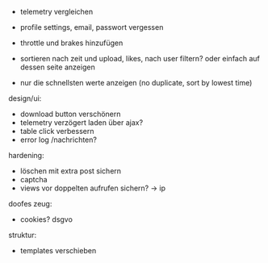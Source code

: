 - telemetry vergleichen
- profile settings, email, passwort vergessen
- throttle und brakes hinzufügen

- sortieren nach zeit und upload, likes, nach user filtern? oder einfach auf dessen seite anzeigen
- nur die schnellsten werte anzeigen (no duplicate, sort by lowest time)


design/ui:
- download button verschönern
- telemetry verzögert laden über ajax?
- table click verbessern
- error log /nachrichten?

hardening:
- löschen mit extra post sichern
- captcha
- views vor doppelten aufrufen sichern? -> ip

doofes zeug:
- cookies? dsgvo

struktur:
- templates verschieben